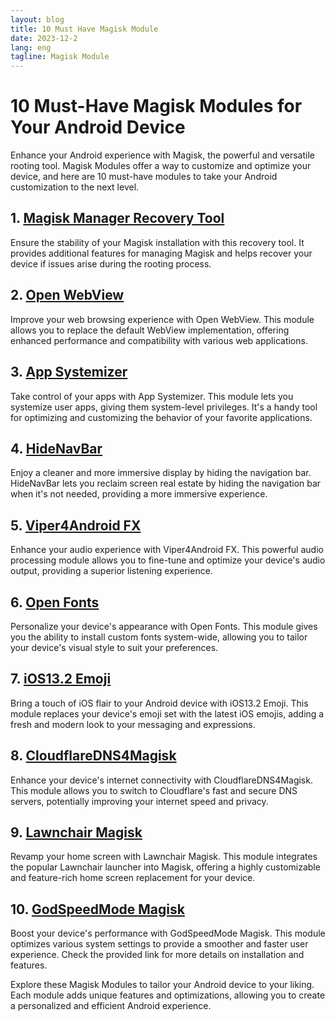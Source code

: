 ```yaml
---
layout: blog
title: 10 Must Have Magisk Module
date: 2023-12-2
lang: eng
tagline: Magisk Module
---
```

<script async src="https://pagead2.googlesyndication.com/pagead/js/adsbygoogle.js?client=ca-pub-8370893026371321"
     crossorigin="anonymous"></script>
<!-- Display 2 -->
<ins class="adsbygoogle"
     style="display:block"
     data-ad-client="ca-pub-8370893026371321"
     data-ad-slot="4101050007"
     data-ad-format="auto"
     data-full-width-responsive="true"></ins>
<script>
     (adsbygoogle = window.adsbygoogle || []).push({});
</script>
# 10 Must-Have Magisk Modules for Your Android Device

Enhance your Android experience with Magisk, the powerful and versatile rooting tool. Magisk Modules offer a way to customize and optimize your device, and here are 10 must-have modules to take your Android customization to the next level.

## 1. [Magisk Manager Recovery Tool](https://github.com/Pzqqt/Magisk_Manager_Recovery_Tool)

Ensure the stability of your Magisk installation with this recovery tool. It provides additional features for managing Magisk and helps recover your device if issues arise during the rooting process.

## 2. [Open WebView](https://github.com/Magisk-Modules-Alt-Repo/open_webview)

Improve your web browsing experience with Open WebView. This module allows you to replace the default WebView implementation, offering enhanced performance and compatibility with various web applications.

## 3. [App Systemizer](https://github.com/Magisk-Modules-Repo/terminal_systemizer)

Take control of your apps with App Systemizer. This module lets you systemize user apps, giving them system-level privileges. It's a handy tool for optimizing and customizing the behavior of your favorite applications.

## 4. [HideNavBar](https://github.com/Magisk-Modules-Repo/HideNavBar)

Enjoy a cleaner and more immersive display by hiding the navigation bar. HideNavBar lets you reclaim screen real estate by hiding the navigation bar when it's not needed, providing a more immersive experience.

## 5. [Viper4Android FX](https://github.com/Magisk-Modules-Repo/ViPER4Android-FX)

Enhance your audio experience with Viper4Android FX. This powerful audio processing module allows you to fine-tune and optimize your device's audio output, providing a superior listening experience.

## 6. [Open Fonts](https://github.com/Magisk-Modules-Alt-Repo/open_fonts)

Personalize your device's appearance with Open Fonts. This module gives you the ability to install custom fonts system-wide, allowing you to tailor your device's visual style to suit your preferences.

## 7. [iOS13.2 Emoji](https://github.com/tychoregter/ios13emoji)

Bring a touch of iOS flair to your Android device with iOS13.2 Emoji. This module replaces your device's emoji set with the latest iOS emojis, adding a fresh and modern look to your messaging and expressions.

## 8. [CloudflareDNS4Magisk](https://github.com/Magisk-Modules-Repo/CloudflareDNS4Magisk)

Enhance your device's internet connectivity with CloudflareDNS4Magisk. This module allows you to switch to Cloudflare's fast and secure DNS servers, potentially improving your internet speed and privacy.

## 9. [Lawnchair Magisk](https://github.com/saitamasahil/Lawnchair_Magisk)

Revamp your home screen with Lawnchair Magisk. This module integrates the popular Lawnchair launcher into Magisk, offering a highly customizable and feature-rich home screen replacement for your device.

## 10. [GodSpeedMode Magisk](https://www.magiskflash.com/2023/09/best-godspeed-mode-magisk-module-ror.html)

Boost your device's performance with GodSpeedMode Magisk. This module optimizes various system settings to provide a smoother and faster user experience. Check the provided link for more details on installation and features.

Explore these Magisk Modules to tailor your Android device to your liking. Each module adds unique features and optimizations, allowing you to create a personalized and efficient Android experience.
